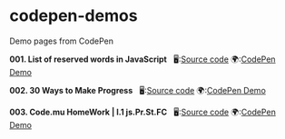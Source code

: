 # codepen-demos

Demo pages from CodePen

**001. List of reserved words in JavaScript** &nbsp;
🖥:[Source code](./sources/src_001/) 🌍:[CodePen Demo](https://codepen.io/j2vi/pen/oNNWKoZ)

**002. 30 Ways to Make Progress**  &nbsp;
🖥:[Source code](./sources/src_002/) 🌍:[CodePen Demo](https://codepen.io/j2vi/pen/abyegdW)

**003. Code.mu HomeWork | l.1 js.Pr.St.FC**  &nbsp;
🖥:[Source code](./sources/src_003/) 🌍:[CodePen Demo](https://codepen.io/j2vi/pen/mdBVqNW)
